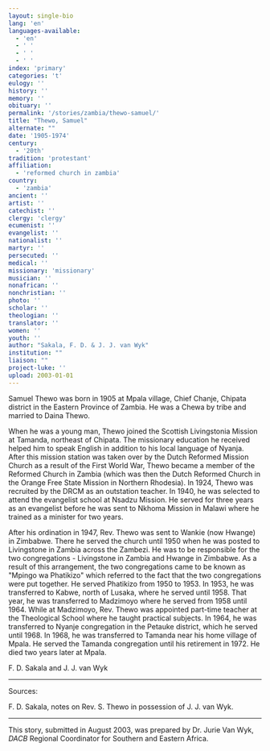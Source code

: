 ```yaml
---
layout: single-bio
lang: 'en'
languages-available:
  - 'en'
  - ' '
  - ' '
  - ' '
index: 'primary'
categories: 't'
eulogy: ''
history: ''
memory: ''
obituary: ''
permalink: '/stories/zambia/thewo-samuel/'
title: "Thewo, Samuel"
alternate: ""
date: '1905-1974'
century:
  - '20th'
tradition: 'protestant'
affiliation:
  - 'reformed church in zambia'
country:
  - 'zambia'
ancient: ''
artist: ''
catechist: ''
clergy: 'clergy'
ecumenist: ''
evangelist: ''
nationalist: ''
martyr: ''
persecuted: ''
medical: ''
missionary: 'missionary'
musician: ''
nonafrican: ''
nonchristian: ''
photo: ''
scholar: ''
theologian: ''
translator: ''
women: ''
youth: ''
author: "Sakala, F. D. & J. J. van Wyk"
institution: ""
liaison: ""
project-luke: ''
upload: 2003-01-01
---
```




Samuel Thewo was born in 1905 at Mpala village, Chief Chanje, Chipata district in the Eastern Province of Zambia. He was a Chewa by tribe and married to Daina Thewo.

When he was a young man, Thewo joined the Scottish Livingstonia Mission at Tamanda, northeast of Chipata. The missionary education he received helped him to speak English in addition to his local language of Nyanja. After this mission station was taken over by the Dutch Reformed Mission Church as a result of the First World War, Thewo became a member of the Reformed Church in Zambia (which was then the Dutch Reformed Church in the Orange Free State Mission in Northern Rhodesia). In 1924, Thewo was recruited by the DRCM as an outstation teacher. In 1940, he was selected to attend the evangelist school at Nsadzu Mission.  He served for three years as an evangelist before he was sent to Nkhoma Mission in Malawi where he trained as a minister for two years.

After his ordination in 1947, Rev. Thewo was sent to Wankie (now Hwange) in Zimbabwe. There he served the church until 1950 when he was posted to Livingstone in Zambia across the Zambezi. He was to be responsible for the two congregations - Livingstone in Zambia and Hwange in Zimbabwe.  As a result of this arrangement, the two congregations came to be known as "Mpingo wa Phatikizo" which referred to the fact that the two congregations were put together. He served Phatikizo from 1950 to 1953.  In 1953, he was transferred to Kabwe, north of Lusaka, where he served until 1958. That year, he was transferred to Madzimoyo where he served from 1958 until 1964. While at Madzimoyo, Rev. Thewo was appointed part-time teacher at the Theological School where he taught practical subjects.  In 1964, he was transferred to Nyanje congregation in the Petauke district, which he served until 1968. In 1968, he was transferred to Tamanda near his home village of Mpala.  He served the Tamanda congregation until his retirement in 1972.  He died two years later at Mpala.

F. D. Sakala and J. J. van Wyk

---

Sources:

F. D. Sakala,  notes on Rev. S. Thewo in possession of J. J. van Wyk.

---

This story, submitted in August 2003, was prepared by Dr. Jurie Van Wyk, *DACB* Regional Coordinator for Southern and Eastern Africa.
